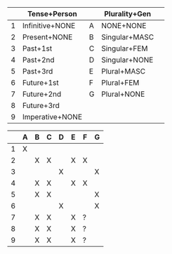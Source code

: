 |   | Tense+Person    |   | Plurality+Gen |     |
|---|-----------------|---|---------------|-----|
| 1 | Infinitive+NONE | A | NONE+NONE     |     |
| 2 | Present+NONE    | B | Singular+MASC |     |
| 3 | Past+1st        | C | Singular+FEM  |     |
| 4 | Past+2nd        | D | Singular+NONE |     |
| 5 | Past+3rd        | E | Plural+MASC   |     |
| 6 | Future+1st      | F | Plural+FEM    |     |
| 7 | Future+2nd      | G | Plural+NONE   |     |
| 8 | Future+3rd      |   |               |     |
| 9 | Imperative+NONE |   |               |     |


|   | A | B | C | D | E | F | G |
|---|---|---|---|---|---|---|---|
| 1 | X |   |   |   |   |   |   |
| 2 |   | X | X |   | X | X |   |
| 3 |   |   |   | X |   |   | X |
| 4 |   | X | X |   | X | X |   |
| 5 |   | X | X |   |   |   | X |
| 6 |   |   |   | X |   |   | X |
| 7 |   | X | X |   | X | ? |   |
| 8 |   | X | X |   | X | ? |   |
| 9 |   | X | X |   | X | ? |   |